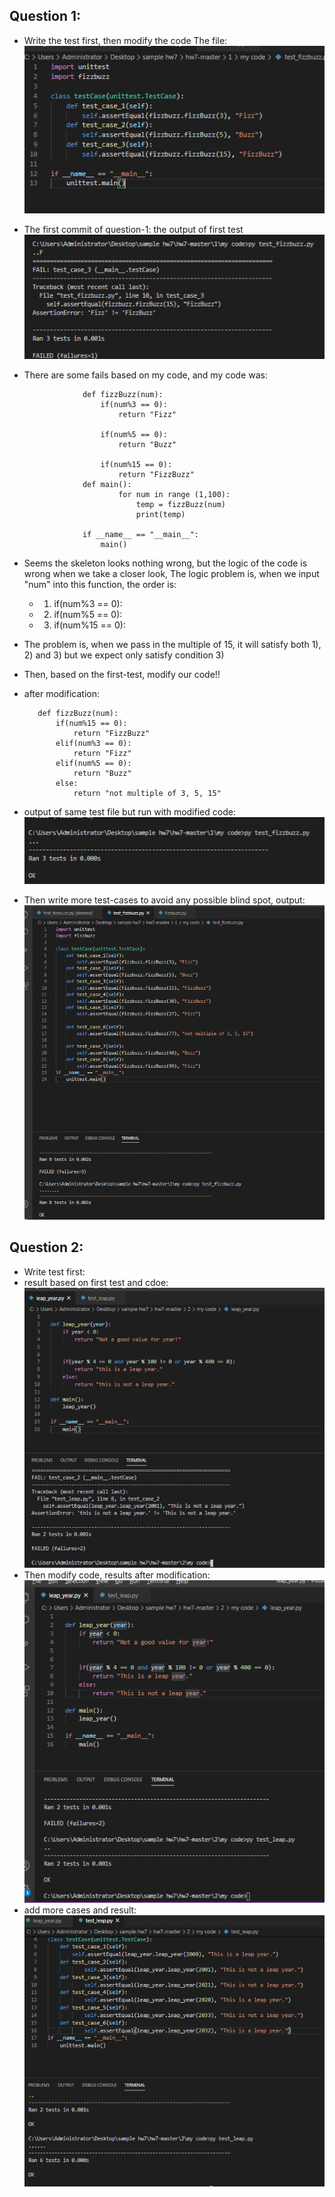 ## Question 1:

* Write the test first,  then modify the code 
The file:
![Test Message](https://github.com/StrikeR2018/TDD/blob/main/first-testfile.png)
* The first commit of question-1: the output of first test
![Test Message](https://github.com/StrikeR2018/TDD/blob/main/question1/first_test/results/results-first.png)

 * There are some fails based on my code, and my code was:

                    def fizzBuzz(num):
                        if(num%3 == 0):
                            return "Fizz" 

                        if(num%5 == 0):
                            return "Buzz"

                        if(num%15 == 0):
                            return "FizzBuzz"
                    def main():
                            for num in range (1,100):
                                temp = fizzBuzz(num)
                                print(temp)

                    if __name__ == "__main__":
                        main()
                        
* Seems the skeleton looks nothing wrong, but the logic of the code is wrong when we take a closer look,
The logic problem is, when we input "num" into this function, the order is:
     *  1) if(num%3 == 0):
     *  2) if(num%5 == 0):
    *   3) if(num%15 == 0):
* The problem is, when we pass in the multiple of 15, it will satisfy both 1), 2) and 3) but we expect
only satisfy condition 3)

* Then, based on the first-test, modify our code!!
* after modification:

         def fizzBuzz(num):
             if(num%15 == 0):
                 return "FizzBuzz"
             elif(num%3 == 0):
                 return "Fizz" 
             elif(num%5 == 0):
                 return "Buzz"
             else: 
                 return "not multiple of 3, 5, 15"     

* output of same test file but run with modified code:
![Test Message](https://github.com/StrikeR2018/TDD/blob/main/question1/second_test/results/results-second-test.png)

* Then write more test-cases to avoid any possible blind spot, output:
![Test Message](https://github.com/StrikeR2018/TDD/blob/main/question1/third_test/results/final-results.png)

## Question 2:
* Write test first:
* result based on first test and cdoe:
  ![Test Message](https://github.com/StrikeR2018/TDD/blob/main/question2/first_test/results/b8112a3357e61486f1581b738a4cf52.png)
* Then modify code, results after modification:
![Test Message](https://github.com/StrikeR2018/TDD/blob/main/question2/second_test/results/ff5e693729d654acc980473823028a2.png)
* add more cases and result:
![Test Message](https://github.com/StrikeR2018/TDD/blob/main/question2/second_test/results/97c06a6aa96ea13d3f906178b31c77e.png)
